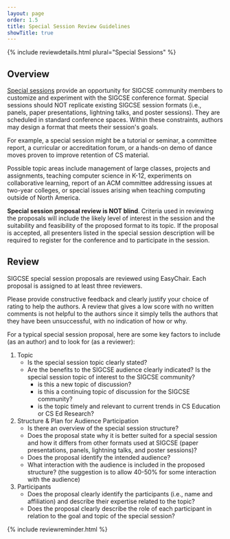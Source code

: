```yaml
---
layout: page
order: 1.5
title: Special Session Review Guidelines
showTitle: true
---
```


{% include reviewdetails.html plural="Special Sessions" %}

## Overview 

[Special sessions](../authors/specialsessions.html) provide an opportunity for SIGCSE community members to customize and experiment with the SIGCSE conference format. Special sessions should NOT replicate existing SIGCSE session formats (i.e., panels, paper presentations, lightning talks, and poster sessions). They are scheduled in standard conference spaces. Within these constraints, authors may design a format that meets their session's goals.

For example, a special session might be a tutorial or seminar, a committee report, a curricular or accreditation forum, or a hands-on demo of dance moves proven to improve retention of CS material.

Possible topic areas include management of large classes, projects and assignments, teaching computer science in K-12, experiments on collaborative learning, report of an ACM committee addressing issues at two-year colleges, or special issues arising when teaching computing outside of North America.

**Special session proposal review is NOT blind**. Criteria used in reviewing the proposals will include the likely level of interest in the session and the suitability and feasibility of the proposed format to its topic. If the proposal is accepted, all presenters listed in the special session description will be required to register for the conference and to participate in the session.

## Review 
SIGCSE special session proposals are reviewed using EasyChair. Each proposal is assigned to at least three reviewers.

Please provide constructive feedback and clearly justify your choice of rating to help the authors. A review that gives a low score with no written comments is not helpful to the authors since it simply tells the authors that they have been unsuccessful, with no indication of how or why.

For a typical special session proposal, here are some key factors to include (as an author) and to look for (as a reviewer):

1. Topic
	- Is the special session topic clearly stated?
	- Are the benefits to the SIGCSE audience clearly indicated? Is the special session topic of interest to the SIGCSE community?
		- is this a new topic of discussion?
		- is this a continuing topic of discussion for the SIGCSE community?
		- is the topic timely and relevant to current trends in CS Education or CS Ed Research?
2. Structure & Plan for Audience Participation
	- Is there an overview of the special session structure?
	- Does the proposal state why it is better suited for a special session and how it differs from other formats used at SIGCSE (paper presentations, panels, lightning talks, and poster sessions)?
	- Does the proposal identify the intended audience?
	- What interaction with the audience is included in the proposed structure? (the suggestion is to allow 40-50% for some interaction with the audience)
3. Participants
	- Does the proposal clearly identify the participants (i.e., name and affiliation) and describe their expertise related to the topic?
	- Does the proposal clearly describe the role of each participant in relation to the goal and topic of the special session?
	
{% include reviewreminder.html %}
